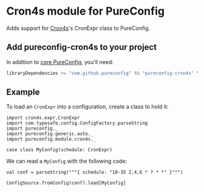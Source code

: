 
# Cron4s module for PureConfig

Adds support for [Cron4s](https://alonsodomin.github.io/cron4s/)'s CronExpr class to PureConfig.

## Add pureconfig-cron4s to your project

In addition to [core PureConfig](https://github.com/pureconfig/pureconfig), you'll need:

```scala
libraryDependencies += "com.github.pureconfig" %% "pureconfig-cron4s" % "0.11.1"
```

## Example

To load an `CronExpr` into a configuration, create a class to hold it:

```tut:silent
import cron4s.expr.CronExpr
import com.typesafe.config.ConfigFactory.parseString
import pureconfig._
import pureconfig.generic.auto._
import pureconfig.module.cron4s._

case class MyConfig(schedule: CronExpr)
```

We can read a `MyConfig` with the following code:

```tut:book
val conf = parseString("""{ schedule: "10-35 2,4,6 * ? * *" }""")

ConfigSource.fromConfig(conf).load[MyConfig]
```
